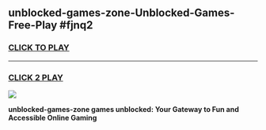 
## unblocked-games-zone-Unblocked-Games-Free-Play #fjnq2
<h3>
<a href="https://us.freeplayer.one?title=unblocked-games-zone&ref=9M">CLICK TO PLAY</a></h3>
<hr>

<h3>
<a href="https://us.freeplayer.one?title=unblocked-games-zone&ref=9M">CLICK 2 PLAY</a>
  
</h3>

<a href="https://us.freeplayer.one?title=unblocked-games-zone&ref=9M"><img src="https://clearcache.store/games.png"></a>


**unblocked-games-zone games unblocked: Your Gateway to Fun and Accessible Online Gaming**
